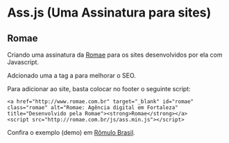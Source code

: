 Ass.js (Uma Assinatura para sites)
======

## Romae

Criando uma assinatura da [Romae](http://www.romae.com.br) para os sites desenvolvidos por ela com Javascript.

Adcionado uma a tag a para melhorar o SEO. 

Para adicionar ao site, basta colocar no footer o seguinte script:

```
<a href="http://www.romae.com.br" target="_blank" id="romae" class="romae" alt="Romae: Agência digital em Fortaleza" title="Desenvolvido pela Romae"><strong>Romae</strong></a>
<script src="http://romae.com.br/js/ass.min.js"></script>
```

Confira o exemplo (demo) em [Rômulo Brasil](http://romulobrasil.com).
